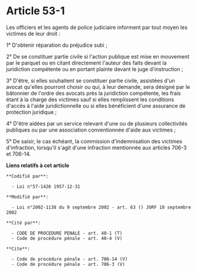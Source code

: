 # Article 53-1

Les officiers et les agents de police judiciaire informent par tout moyen les victimes de leur droit : 

1° D'obtenir réparation du préjudice subi ; 

2° De se constituer partie civile si l'action publique est mise en mouvement par le parquet ou en citant directement l'auteur
des faits devant la juridiction compétente ou en portant plainte devant le juge d'instruction ; 

3° D'être, si elles souhaitent se constituer partie civile, assistées d'un avocat qu'elles pourront choisir ou qui, à leur
demande, sera désigné par le bâtonnier de l'ordre des avocats près la juridiction compétente, les frais étant à la charge des
victimes sauf si elles remplissent les conditions d'accès à l'aide juridictionnelle ou si elles bénéficient d'une assurance
de protection juridique ; 

4° D'être aidées par un service relevant d'une ou de plusieurs collectivités publiques ou par une association conventionnée
d'aide aux victimes ; 

5° De saisir, le cas échéant, la commission d'indemnisation des victimes d'infraction, lorsqu'il s'agit d'une infraction
mentionnée aux articles 706-3 et 706-14.

**Liens relatifs à cet article**

	**Codifié par**:

	  - Loi n°57-1426 1957-12-31

	**Modifié par**:

	  - Loi n°2002-1138 du 9 septembre 2002 - art. 63 () JORF 10 septembre 2002

	**Cité par**:

	  - CODE DE PROCEDURE PENALE - art. 40-1 (T)
	  - Code de procédure pénale - art. 40-4 (V)

	**Cite**:

	  - Code de procédure pénale - art. 706-14 (V)
	  - Code de procédure pénale - art. 706-3 (V)

